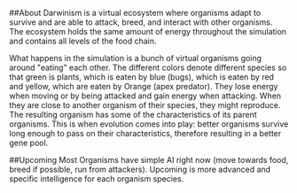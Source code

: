 ##About
Darwinism is a virtual ecosystem where organisms adapt to survive and are able to attack, breed, and interact with other organisms. The ecosystem holds the same amount of energy throughout the simulation and contains all levels of the food chain.

What happens in the simulation is a bunch of virtual organisms going around "eating" each other. The different colors denote different species so that green is plants, which is eaten by blue (bugs), which is eaten by red and yellow, which are eaten by Orange (apex predator). They lose energy when moving or by being attacked and gain energy when attacking. When they are close to another organism of their species, they might reproduce. The resulting organism has some of the characteristics of its parent organisms. This is when evolution comes into play:  better organisms survive long enough to pass on their characteristics, therefore resulting in a better gene pool.

##Upcoming
Most Organisms have simple AI right now (move towards food, breed if possible, run from attackers). Upcoming is more advanced and specific intelligence for each organism species.
